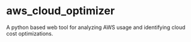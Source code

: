# aws_cloud_optimizer
A python based web tool for analyzing AWS usage and identifying cloud cost optimizations. 
